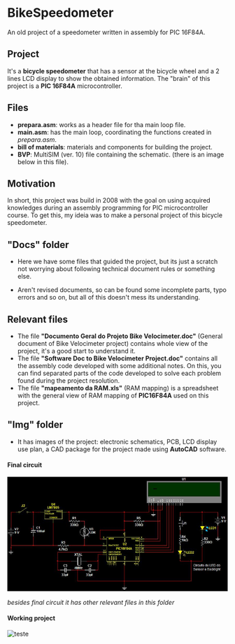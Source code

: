 # BikeSpeedometer
An old project of a speedometer written in assembly for PIC 16F84A.

## Project

It's a **bicycle speedometer** that has a sensor at the bicycle wheel  and a 2 lines LCD display to show the obtained information. The "brain" of this project is a **PIC 16F84A** microcontroller.

## Files

- **prepara.asm**: works as a header file for tha main loop file.
- **main.asm**: has the main loop, coordinating the functions created in _prepara.asm_.
- **bill of materials**: materials and components for building the project.
- **BVP**: MultiSIM (ver. 10) file containing the schematic. (there is an image below in this file).


## Motivation
In short, this project was build in 2008 with the goal on using acquired knowledges during an assembly programming for PIC microcontroller course. To get this, my ideia was to make a personal project of this bicycle speedometer.

## "Docs" folder
- Here we have some files that guided the project, but its just a scratch not worrying about following technical document rules or something else.

- Aren't revised documents, so can be found some incomplete parts, typo errors and so on, but all of this doesn't mess its understanding.

## Relevant files
- The file **"Documento Geral do Projeto Bike Velocimeter.doc"** (General document of Bike Velocimeter project) contains whole view of the project, it's a good start to understand it.
- The file **"Software Doc to Bike Velocimeter Project.doc"**  contains all the assembly code developed with some additional notes. On this, you can find separated parts of the code developed to solve each problem found during the project resolution.
- The file  **"mapeamento da RAM.xls"** (RAM mapping) is a spreadsheet with the general view of RAM mapping of **PIC16F84A** used on this project.


## "Img" folder
- It has images of the project: electronic schematics, PCB, LCD display use plan, a CAD package for the project made using **AutoCAD** software.

#### Final circuit
![Final circuit](img/circuito_final.JPG)

_besides final circuit it has other relevant files in this folder_

#### Working project
![teste](img/testes_bsp.gif)